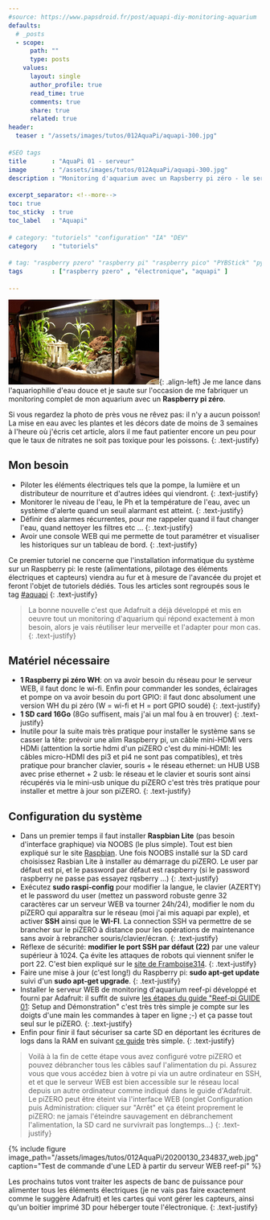 ```yaml
---
#source: https://www.papsdroid.fr/post/aquapi-diy-monitoring-aquarium
defaults:
  # _posts
  - scope:
      path: ""
      type: posts
    values:
      layout: single
      author_profile: true
      read_time: true
      comments: true
      share: true
      related: true
header: 
  teaser : "/assets/images/tutos/012AquaPi/aquapi-300.jpg"

#SEO tags
title       : "AquaPi 01 - serveur"
image       : "/assets/images/tutos/012AquaPi/aquapi-300.jpg"
description : "Monitoring d'aquarium avec un Rapsberry pi zéro - le serveur"

excerpt_separator: <!--more-->
toc: true
toc_sticky  : true
toc_label   : "Aquapi"

# category: "tutoriels" "configuration" "IA" "DEV"
category    : "tutoriels" 

# tag: "raspberry pzero" "raspberry pi" "raspberry pico" "PYBStick" "python3" "micro-pyhton" "électronique"
tags        : ["raspberry pzero" , "électronique", "aquapi" ]

---
```

![AquaPi](/assets/images/tutos/012AquaPi/aquapi-300.jpg){: .align-left} 
Je me lance dans l'aquariophilie d'eau douce et je saute sur l'occasion de me fabriquer un monitoring complet de mon aquarium avec un **Raspberry pi zéro**. 
<!--more-->
Si vous regardez la photo de près vous ne rêvez pas: il n'y a aucun poisson! La mise en eau avec les plantes et les décors date de moins de 3 semaines à l'heure où j'écris cet article, alors il me faut patienter encore un peu pour que le taux de nitrates ne soit pas toxique pour les poissons. 
{: .text-justify}

## Mon besoin
- Piloter les éléments électriques tels que la pompe, la lumière et un distributeur de nourriture et d'autres idées qui viendront.
{: .text-justify}
- Monitorer le niveau de l'eau, le Ph et la température de l'eau, avec un système d'alerte quand un seuil alarmant est atteint.
{: .text-justify}
- Définir des alarmes récurrentes, pour me rappeler quand il faut changer l'eau, quand nettoyer les filtres etc ...
{: .text-justify}
- Avoir une console WEB qui me permette de tout paramétrer et visualiser les historiques sur un tableau de bord.
{: .text-justify}

Ce premier tutoriel ne concerne que l'installation informatique du système sur un Raspberry pi: le reste (alimentations, pilotage des éléments électriques et capteurs) viendra au fur et à mesure de l'avancée du projet et feront l'objet de tutoriels dédiés. Tous les articles sont regroupés sous le tag [#aquapi](https://papsdroidfr.github.io/tags/#aquapi)
{: .text-justify}

> La bonne nouvelle c'est que Adafruit a déjà développé et mis en oeuvre tout un monitoring d'aquarium qui répond exactement à mon besoin, alors je vais réutiliser leur merveille et l'adapter pour mon cas.
{: .text-justify}

## Matériel nécessaire

- **1 Raspberry pi zéro WH**: on va avoir besoin du réseau pour le serveur WEB, il faut donc le wi-fi. Enfin pour commander les sondes, éclairages et pompe on va avoir besoin du port GPIO: il faut donc absolument une version WH du pi zéro (W = wi-fi et H = port GPIO soudé)
{: .text-justify}
- **1 SD card 16Go** (8Go suffisent, mais j'ai un mal fou à en trouver)
{: .text-justify}
- Inutile pour la suite mais très pratique pour installer le système sans se casser la tête: prévoir une alim Raspberry pi, un câble mini-HDMI vers HDMi (attention la sortie hdmi d'un piZERO c'est du mini-HDMI: les câbles micro-HDMI des pi3 et pi4 ne sont pas compatibles), et très pratique pour brancher clavier, souris + le réseau ethernet: un HUB USB avec prise ethernet + 2 usb: le réseau et le clavier et souris sont ainsi récupérés via le mini-usb unique du piZERO c'est très très pratique pour installer et mettre à jour son piZERO.
{: .text-justify}

## Configuration du système

- Dans un premier temps il faut installer **Raspbian Lite** (pas besoin d'interface graphique) via NOOBS (le plus simple). Tout est bien expliqué sur le site [Raspbian](https://www.raspberrypi.com/software/). Une fois NOOBS installé sur la SD card choisissez Rasbian Lite à installer au démarrage du piZERO. Le user par défaut est pi, et le password par défaut est raspberry (si le password raspberry ne passe pas essayez rqsberry ...)
{: .text-justify}
- Exécutez **sudo raspi-config** pour modifier la langue, le clavier (AZERTY) et le password du user (mettez un password robuste genre 32 caractères car un serveur WEB va tourner 24h/24), modifier le nom du piZERO qui apparaîtra sur le réseau (moi j'ai mis aquapi par exple), et activer **SSH** ainsi que le **WI-FI**. La connection SSH va permettre de se brancher sur le piZERO à distance pour les opérations de maintenance sans avoir à rebrancher souris/clavier/écran.
{: .text-justify}
- Réflexe de sécurité: **modifier le port SSH par défaut (22)** par une valeur supérieur à 1024. Ça évite les attaques de robots qui viennent snifer le port 22. C'est bien expliqué sur le [site de Framboise314](https://www.framboise314.fr/securiser-son-raspberry/).
{: .text-justify}
- Faire une mise à jour (c'est long!) du Raspberry pi: **sudo apt-get update** suivi d'un **sudo apt-get upgrade**.
{: .text-justify}
- Installer le serveur WEB de monitoring d'aquarium reef-pi développé et fourni par Adafruit: il suffit de suivre [les étapes du guide "Reef-pi GUIDE 01](https://learn.adafruit.com/users/ranjib): Setup and Démonstration" c'est très très simple je compte sur les doigts d'une main les commandes à taper en ligne ;-) et ça passe tout seul sur le piZERO.
{: .text-justify}
- Enfin pour finir il faut sécuriser sa carte SD en déportant les écritures de logs dans la RAM en suivant [ce guide](http://www.magdiblog.fr/divers/comment-prolonger-la-duree-de-vie-de-vos-cartes-sd-sur-raspberry-pi/) très simple.
{: .text-justify}

> Voilà à la fin de cette étape vous avez configuré votre piZERO et pouvez débrancher tous les câbles sauf l'alimentation du pi. Assurez vous que vous accédez bien à votre pi via un autre ordinateur en SSH, et et que le serveur WEB est bien accessible sur le réseau local depuis un autre ordinateur comme indiqué dans le guide d'Adafruit. Le piZERO peut être éteint via l'interface WEB (onglet Configuration puis Administration: cliquer sur "Arrêt" et ça éteint proprement le piZERO: ne jamais l'éteindre sauvagement en débranchement l'alimentation, la SD card ne survivrait pas longtemps...)
{: .text-justify}

{% include figure image_path="/assets/images/tutos/012AquaPi/20200130_234837_web.jpg" caption="Test de commande d'une LED à partir du serveur WEB reef-pi" %}


Les prochains tutos vont traiter les aspects de banc de puissance pour alimenter tous les éléments électriques (je ne vais pas faire exactement comme le suggère Adafruit) et les cartes qui vont gérer les capteurs, ainsi qu'un boitier imprimé 3D pour héberger toute l'électronique.
{: .text-justify}
